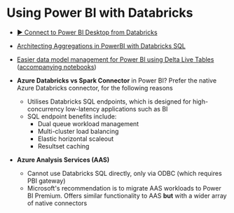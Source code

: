 # Using Power BI with Databricks

- [▶️ Connect to Power BI Desktop from Databricks](https://www.youtube.com/watch?v=EcKqQV0rCnQ)
- [Architecting Aggregations in PowerBI with Databricks SQL](https://medium.com/@kyle.hale/architecting-aggregations-in-powerbi-with-databricks-sql-675899014ce3)
- [Easier data model management for Power BI using Delta Live Tables](https://techcommunity.microsoft.com/t5/analytics-on-azure-blog/easier-data-model-management-for-power-bi-using-delta-live/ba-p/3500698) ([accompanying notebooks](https://github.com/adb-essentials/adb-essentials-demos/tree/main/retail_demo/02-data-eng-streaming/delta-live-tables))

- **Azure Databricks vs Spark Connector** in Power BI? Prefer the native Azure Databricks connector, for the following reasons
    - Utilises Databricks SQL endpoints, which is designed for high-concurrency low-latency applications such as BI
    - SQL endpoint benefits include:
        - Dual queue workload management
        - Multi-cluster load balancing
        - Elastic horizontal scaleout
        - Resultset caching
        
- **Azure Analysis Services (AAS)**
    - Cannot use Databricks SQL directly, only via ODBC (which requires PBI gateway)
    - Microsoft's recommendation is to migrate AAS workloads to Power BI Premium. Offers similar functionality to AAS **but** with a wider array of native connectors
